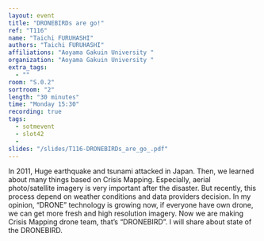```yaml
---
layout: event
title: "DRONEBIRDs are go!"
ref: "T116"
name: "Taichi FURUHASHI"
authors: "Taichi FURUHASHI"
affiliations: "Aoyama Gakuin University "
organization: "Aoyama Gakuin University "
extra_tags:
  - ""
room: "S.0.2"
sortroom: "2"
length: "30 minutes"
time: "Monday 15:30"
recording: true
tags:
  - sotmevent
  - slot42
  - 
slides: "/slides/T116-DRONEBIRDs_are_go_.pdf"
---
```

In 2011, Huge earthquake and  tsunami attacked in Japan. Then, we learned about many things based on Crisis Mapping. Especially, aerial photo/satellite imagery is very important after the disaster. But recently, this process depend on weather conditions and data providers decision. In my opinion, “DRONE” technology is growing now, if everyone have own drone, we can get more fresh and high resolution imagery. Now we are making Crisis Mapping drone team, that’s “DRONEBIRD”. I will share about state of the DRONEBIRD.